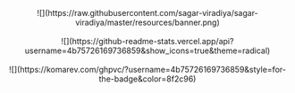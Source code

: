 <div style="text-align:center">![](https://raw.githubusercontent.com/sagar-viradiya/sagar-viradiya/master/resources/banner.png)</div>
<br />
<div style="text-align:center">![](https://github-readme-stats.vercel.app/api?username=4b75726169736859&show_icons=true&theme=radical)</div>
<br />
<div style="text-align:center">![](https://komarev.com/ghpvc/?username=4b75726169736859&style=for-the-badge&color=8f2c96)</div>

